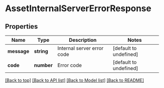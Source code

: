 # AssetInternalServerErrorResponse

## Properties

|Name | Type | Description | Notes|
|------------ | ------------- | ------------- | -------------|
|**message** | **string** | Internal server error code | [default to undefined]|
|**code** | **number** | Error code | [default to undefined]|




[[Back to top]](#) [[Back to API list]](../../README.md#documentation-for-api-endpoints) [[Back to Model list]](../../README.md#documentation-for-models) [[Back to README]](../../README.md)
